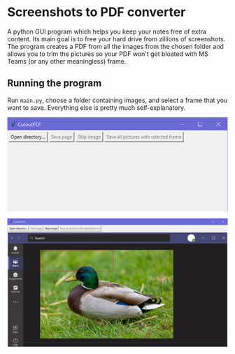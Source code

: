 # Screenshots to PDF converter

A python GUI program which helps you keep your notes free of extra content. Its main goal is to free your hard drive from zillions of screenshots. The program creates a PDF from all the images from the chosen folder and allows you to trim the pictures so your PDF won't get bloated with MS Teams (or any other meaningless) frame. 

## Running the program

Run `main.py`, choose a folder containing images, and select a frame that you want to save. Everything else is pretty much self-explanatory.

![start window](/images/main_window.png)

![frame selection window](/images/slide.png)